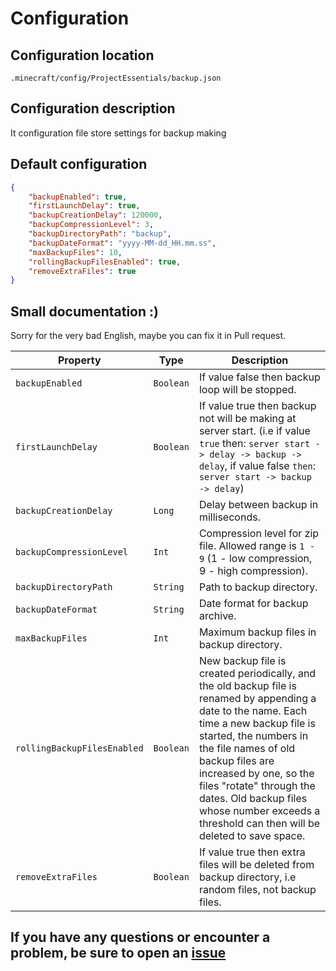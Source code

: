 # Configuration

## Configuration location

```none
.minecraft/config/ProjectEssentials/backup.json
```

## Configuration description

It configuration file store settings for backup making

## Default configuration

```json
{
    "backupEnabled": true,
    "firstLaunchDelay": true,
    "backupCreationDelay": 120000,
    "backupCompressionLevel": 3,
    "backupDirectoryPath": "backup",
    "backupDateFormat": "yyyy-MM-dd_HH.mm.ss",
    "maxBackupFiles": 10,
    "rollingBackupFilesEnabled": true,
    "removeExtraFiles": true
}
```

## Small documentation :)

Sorry for the very bad English, maybe you can fix it in Pull request.

| Property                   | Type             | Description      |
|---                         |---               |---               |
|`backupEnabled`             |`Boolean`         |If value false then backup loop will be stopped.|
|`firstLaunchDelay`          |`Boolean`         |If value true then backup not will be making at server start. (i.e if value `true` then: `server start -> delay -> backup -> delay`, if value false `then`: `server start -> backup -> delay`)|
|`backupCreationDelay`       |`Long`            |Delay between backup in milliseconds.|
|`backupCompressionLevel`    |`Int`             |Compression level for zip file. Allowed range is `1 - 9` (1 - low compression, 9 - high compression).|
|`backupDirectoryPath`       |`String`          |Path to backup directory.|
|`backupDateFormat`          |`String`          |Date format for backup archive.|
|`maxBackupFiles`            |`Int`             |Maximum backup files in backup directory.|
|`rollingBackupFilesEnabled` |`Boolean`         |New backup file is created periodically, and the old backup file is renamed by appending a date to the name. Each time a new backup file is started, the numbers in the file names of old backup files are increased by one, so the files "rotate" through the dates. Old backup files whose number exceeds a threshold can then will be deleted to save space.|
|`removeExtraFiles`          |`Boolean`         |If value true then extra files will be deleted from backup directory, i.e random files, not backup files.|

## If you have any questions or encounter a problem, be sure to open an [issue](https://github.com/ProjectEssentials/ProjectEssentials-Backup/issues/new/choose)
